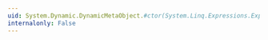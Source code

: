 ```yaml
---
uid: System.Dynamic.DynamicMetaObject.#ctor(System.Linq.Expressions.Expression,System.Dynamic.BindingRestrictions)
internalonly: False
---
```

